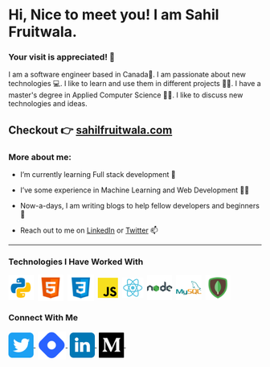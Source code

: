 # Hi, Nice to meet you! I am Sahil Fruitwala.

<!-- Personal Details -->
<h3>Your visit is appreciated! 🙌</h3>
<p>I am a software engineer based in Canada🍁. I am passionate about new technologies 💻. I like to learn and use them in different projects 🧑‍💻. I have a master's degree in Applied Computer Science 👨‍🎓. I like to discuss new technologies and ideas.</p>

## Checkout 👉 [sahilfruitwala.com](https://sahilfruitwala.com)

<!-- More About Me -->
<h3> More about me:</h3>
<ul>
 <li><p>I’m currently learning Full stack development 🌱</p></li>
 <li><p>I’ve some experience in Machine Learning and Web Development 👨‍🔬</p></li>
 <li><p>Now-a-days, I am writing blogs to help fellow developers and beginners 📝</p></li>
 <li><p>Reach out to me on <a href="https://www.linkedin.com/in/sahilfruitwala/" target="blank">LinkedIn</a> or <a href="https://twitter.com/Sahil_Fruitwala" target="blank">Twitter</a> 📫</p></li>
</ul>

---

<!-- * Note API
**Fron-end:** EJS (Optional)  
**Back-end:** ExpressJS (NodeJS)  
**Database:** MongoDB   
[Repository](https://github.com/SahilFruitwala/mini-projects.git) -->

<!-- WHat I am learning? -->
### Technologies I Have Worked With  
<p align="left">
<img align="center" src="./assets/Python.png" alt="Python" height="50" width="50" />&nbsp;
<img align="center" src="./assets/HTML.png" alt="HTML" height="52" width="52" />&nbsp;
<img align="center" src="./assets/CSS.png" alt="CSS" height="52" width="52" />&nbsp;
<img align="center" src="./assets/JavaScript.png" alt="JS" height="40" width="40" />&nbsp;
<img align="center" src="./assets/React.png" alt="ReactJS" height="40" width="43" />&nbsp;
<img align="center" src="./assets/Node.png" alt="NodeJS" height="50" width="50" />&nbsp;
<img align="center" src="./assets/MySQL.png" alt="MySQL" height="50" width="50" />&nbsp;
<img align="center" src="./assets/MongoDB.png" alt="MongoDB" height="50" width="50" />&nbsp;
</p>

<!-- WHat I am learning? -->
<!-- ### What am I learning?  
<p align="left">  
<img align="center" src="./assets/Angular.png" alt="Angular" height="43" width="40"/>&nbsp;
<img align="center" src="./assets/TypeScript.png" alt="TS" height="50" width="50" />&nbsp;
</p> -->


### Connect With Me  
<p align="left">

<a href="https://bit.ly/3OghAwZ" target="blank"><img align="center" src="./assets/twitter.svg" alt="Twitter" height="50" width="50" />&nbsp;</a>
<a href="https://bit.ly/3xwAgCT" target="blank"><img align="center" src="./assets/hashnode.svg" alt="HashNode" height="56" width="56" />&nbsp;</a>
<a href="https://bit.ly/3JPF6O2" target="blank"><img align="center" src="./assets/linkedin.svg" alt="LinkedIn" height="50" width="50" />&nbsp;</a>
 <a href="https://bit.ly/3uQUjtK" target="blank"><img align="center" src="./assets/medium.svg" alt="LinkedIn" height="50" width="50" />&nbsp;</a>
<!-- a href="https://www.instagram.com/sahil_fruitwala/" target="blank"><img align="center" src="./assets/instagram.svg" alt="Instagram" height="50" width="50" /></a> -->
<!-- <a href="https://www.buymeacoffee.com/sahilfruitwala" target="_blank"><img src="https://cdn.buymeacoffee.com/buttons/default-orange.png" alt="Buy Me A Coffee" height="50" width="174" align="center"></a> -->

<!-- <a href="https://hashnode.com/@SahilFruitwala" target="blank"><img align="center" src="./assets/hashnode.svg" alt="Hashnode" height="50" width="50" /></a> -->
</p> 
